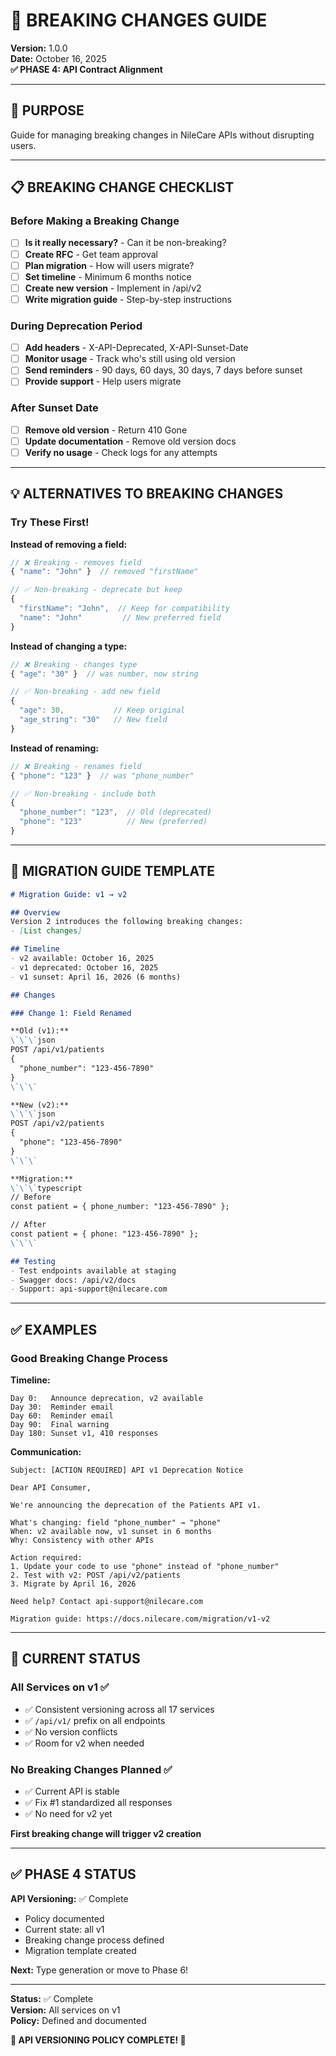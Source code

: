 # 🔧 BREAKING CHANGES GUIDE

**Version:** 1.0.0  
**Date:** October 16, 2025  
**✅ PHASE 4: API Contract Alignment**

---

## 🎯 PURPOSE

Guide for managing breaking changes in NileCare APIs without disrupting users.

---

## 📋 BREAKING CHANGE CHECKLIST

### Before Making a Breaking Change

- [ ] **Is it really necessary?** - Can it be non-breaking?
- [ ] **Create RFC** - Get team approval
- [ ] **Plan migration** - How will users migrate?
- [ ] **Set timeline** - Minimum 6 months notice
- [ ] **Create new version** - Implement in /api/v2
- [ ] **Write migration guide** - Step-by-step instructions

### During Deprecation Period

- [ ] **Add headers** - X-API-Deprecated, X-API-Sunset-Date
- [ ] **Monitor usage** - Track who's still using old version
- [ ] **Send reminders** - 90 days, 60 days, 30 days, 7 days before sunset
- [ ] **Provide support** - Help users migrate

### After Sunset Date

- [ ] **Remove old version** - Return 410 Gone
- [ ] **Update documentation** - Remove old version docs
- [ ] **Verify no usage** - Check logs for any attempts

---

## 💡 ALTERNATIVES TO BREAKING CHANGES

### Try These First!

**Instead of removing a field:**
```typescript
// ❌ Breaking - removes field
{ "name": "John" }  // removed "firstName"

// ✅ Non-breaking - deprecate but keep
{
  "firstName": "John",  // Keep for compatibility
  "name": "John"         // New preferred field
}
```

**Instead of changing a type:**
```typescript
// ❌ Breaking - changes type
{ "age": "30" }  // was number, now string

// ✅ Non-breaking - add new field
{
  "age": 30,           // Keep original
  "age_string": "30"   // New field
}
```

**Instead of renaming:**
```typescript
// ❌ Breaking - renames field
{ "phone": "123" }  // was "phone_number"

// ✅ Non-breaking - include both
{
  "phone_number": "123",  // Old (deprecated)
  "phone": "123"          // New (preferred)
}
```

---

## 📝 MIGRATION GUIDE TEMPLATE

```markdown
# Migration Guide: v1 → v2

## Overview
Version 2 introduces the following breaking changes:
- [List changes]

## Timeline
- v2 available: October 16, 2025
- v1 deprecated: October 16, 2025
- v1 sunset: April 16, 2026 (6 months)

## Changes

### Change 1: Field Renamed

**Old (v1):**
\`\`\`json
POST /api/v1/patients
{
  "phone_number": "123-456-7890"
}
\`\`\`

**New (v2):**
\`\`\`json
POST /api/v2/patients
{
  "phone": "123-456-7890"
}
\`\`\`

**Migration:**
\`\`\`typescript
// Before
const patient = { phone_number: "123-456-7890" };

// After  
const patient = { phone: "123-456-7890" };
\`\`\`

## Testing
- Test endpoints available at staging
- Swagger docs: /api/v2/docs
- Support: api-support@nilecare.com
```

---

## ✅ EXAMPLES

### Good Breaking Change Process

**Timeline:**
```
Day 0:   Announce deprecation, v2 available
Day 30:  Reminder email
Day 60:  Reminder email  
Day 90:  Final warning
Day 180: Sunset v1, 410 responses
```

**Communication:**
```
Subject: [ACTION REQUIRED] API v1 Deprecation Notice

Dear API Consumer,

We're announcing the deprecation of the Patients API v1.

What's changing: field "phone_number" → "phone"
When: v2 available now, v1 sunset in 6 months
Why: Consistency with other APIs

Action required:
1. Update your code to use "phone" instead of "phone_number"
2. Test with v2: POST /api/v2/patients
3. Migrate by April 16, 2026

Need help? Contact api-support@nilecare.com

Migration guide: https://docs.nilecare.com/migration/v1-v2
```

---

## 🎯 CURRENT STATUS

### All Services on v1 ✅

- ✅ Consistent versioning across all 17 services
- ✅ `/api/v1/` prefix on all endpoints
- ✅ No version conflicts
- ✅ Room for v2 when needed

### No Breaking Changes Planned ✅

- ✅ Current API is stable
- ✅ Fix #1 standardized all responses
- ✅ No need for v2 yet

**First breaking change will trigger v2 creation**

---

## ✅ PHASE 4 STATUS

**API Versioning:** ✅ Complete
- Policy documented
- Current state: all v1
- Breaking change process defined
- Migration template created

**Next:** Type generation or move to Phase 6!

---

**Status:** ✅ Complete  
**Version:** All services on v1  
**Policy:** Defined and documented

**🎯 API VERSIONING POLICY COMPLETE! 🎯**

